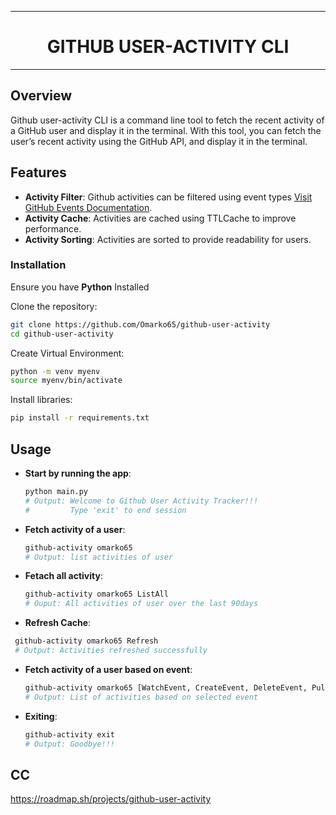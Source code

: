 

---

<div align="center">
    
  # GITHUB USER-ACTIVITY CLI

</div>
  
---

## Overview

Github user-activity CLI is a command line tool to fetch the recent activity of a GitHub user and display it in the terminal. With this tool, you can fetch the user’s recent activity using the GitHub API, and display it in the terminal.
## Features

- **Activity Filter**: Github activities can be filtered using event types [Visit GitHub Events Documentation](https://github.comhttps://docs.github.com/en/rest/using-the-rest-api/github-event-types).
- **Activity Cache**: Activities are cached using TTLCache to improve performance.
- **Activity Sorting**: Activities are sorted to provide readability for users.

###  Installation
  Ensure you have **Python** Installed
  
  Clone the repository:
  

   ```bash
   git clone https://github.com/Omarko65/github-user-activity
   cd github-user-activity
   ```


   Create Virtual Environment:
   ```bash
   python -m venv myenv
   source myenv/bin/activate
  ```

  Install libraries:
  ```bash
  pip install -r requirements.txt
  ```

##  Usage

- **Start by running the app**:

  ```bash
  python main.py
  # Output: Welcome to Github User Activity Tracker!!!
  #         Type 'exit' to end session
  ```

- **Fetch activity of a user**:

  ```bash
  github-activity omarko65 
  # Output: list activities of user
  ```


- **Fetach all activity**:

  ```bash
  github-activity omarko65 ListAll
  # Ouput: All activities of user over the last 90days
  ```

- **Refresh Cache**:

```bash
 github-activity omarko65 Refresh
 # Output: Activities refreshed successfully
 ```

- **Fetch activity of a user based on event**:

  ```bash
  github-activity omarko65 [WatchEvent, CreateEvent, DeleteEvent, PullRequestEvent, ...]
  # Output: List of activities based on selected event
  ```

- **Exiting**:
  ```bash
  github-activity exit
  # Output: Goodbye!!!
  ```


## CC
https://roadmap.sh/projects/github-user-activity
